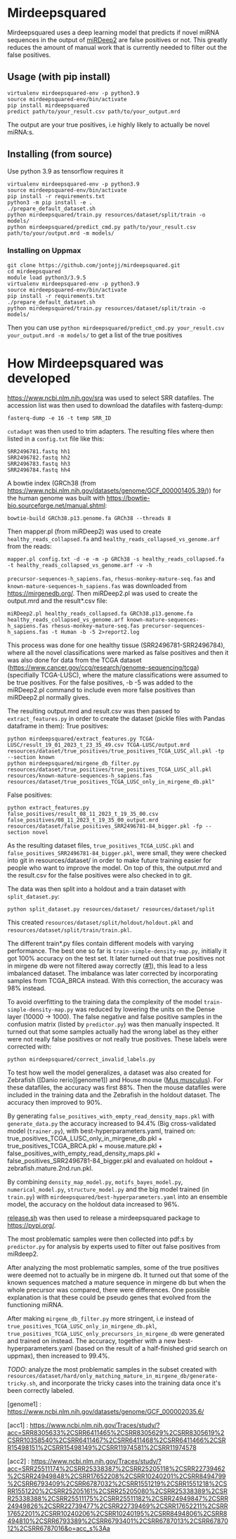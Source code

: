 # Mirdeepsquared
Mirdeepsquared uses a deep learning model that predicts if novel miRNA sequences in the output of [miRDeep2](https://github.com/rajewsky-lab/mirdeep2) are false positives or not. This greatly reduces the amount of manual work that is currently needed to filter out the false positives.

## Usage (with pip install)
```
virtualenv mirdeepsquared-env -p python3.9
source mirdeepsquared-env/bin/activate
pip install mirdeepsquared
predict path/to/your_result.csv path/to/your_output.mrd
```

The output are your true positives, i.e highly likely to actually be novel miRNA:s.

## Installing (from source)
Use python 3.9 as tensorflow requires it

```
virtualenv mirdeepsquared-env -p python3.9
source mirdeepsquared-env/bin/activate
pip install -r requirements.txt
python3 -m pip install -e .
./prepare_default_dataset.sh
python mirdeepsquared/train.py resources/dataset/split/train -o models/
python mirdeepsquared/predict_cmd.py path/to/your_result.csv path/to/your/output.mrd -m models/
```

### Installing on Uppmax
```
git clone https://github.com/jontejj/mirdeepsquared.git
cd mirdeepsquared
module load python3/3.9.5
virtualenv mirdeepsquared-env -p python3.9
source mirdeepsquared-env/bin/activate
pip install -r requirements.txt
./prepare_default_dataset.sh
python mirdeepsquared/train.py resources/dataset/split/train -o models/
```

Then you can use ```python mirdeepsquared/predict_cmd.py your_result.csv your_output.mrd -m models/``` to get a list of the true positives

# How Mirdeepsquared was developed

https://www.ncbi.nlm.nih.gov/sra was used to select SRR datafiles. The accession list was then used to download the datafiles with fasterq-dump:

```
fasterq-dump -e 16 -t temp SRR_ID
```
```cutadapt``` was then used to trim adapters. The resulting files where then listed in a ```config.txt``` file like this:
```
SRR2496781.fastq hh1
SRR2496782.fastq hh2
SRR2496783.fastq hh3
SRR2496784.fastq hh4
```

A bowtie index (GRCh38 (from https://www.ncbi.nlm.nih.gov/datasets/genome/GCF_000001405.39/)) for the human genome was built with https://bowtie-bio.sourceforge.net/manual.shtml:
```
bowtie-build GRCh38.p13.genome.fa GRCh38 --threads 8
```

Then mapper.pl (from miRDeep2) was used to create ```healthy_reads_collapsed.fa``` and ```healthy_reads_collapsed_vs_genome.arf``` from the reads:
```
mapper.pl config.txt -d -e -m -p GRCh38 -s healthy_reads_collapsed.fa -t healthy_reads_collapsed_vs_genome.arf -v -h
```

```precursor-sequences-h_sapiens.fas```, ```rhesus-monkey-mature-seq.fas``` and ```known-mature-sequences-h_sapiens.fas``` was downloaded from https://mirgenedb.org/. Then miRDeep2.pl was used to create the output.mrd and the result*.csv file:
```
miRDeep2.pl healthy_reads_collapsed.fa GRCh38.p13.genome.fa healthy_reads_collapsed_vs_genome.arf known-mature-sequences-h_sapiens.fas rhesus-monkey-mature-seq.fas precursor-sequences-h_sapiens.fas -t Human -b -5 2>report2.log
```

This process was done for one healthy tissue (SRR2496781-SRR2496784), where all the novel classifications were marked as false positives and then it was also done for data from the TCGA dataset (https://www.cancer.gov/ccg/research/genome-sequencing/tcga) (specifially TCGA-LUSC), where the mature classifications were assumed to be true positives. For the false positives, -b -5 was added to the miRDeep2.pl command to include even more false positives than miRDeep2.pl normally gives.

The resulting output.mrd and result.csv was then passed to ```extract_features.py``` in order to create the dataset (pickle files with Pandas dataframe in them):
True positives:
```
python mirdeepsquared/extract_features.py TCGA-LUSC/result_19_01_2023_t_23_35_49.csv TCGA-LUSC/output.mrd resources/dataset/true_positives/true_positives_TCGA_LUSC_all.pkl -tp --section known
python mirdeepsquared/mirgene_db_filter.py resources/dataset/true_positives/true_positives_TCGA_LUSC_all.pkl resources/known-mature-sequences-h_sapiens.fas resources/dataset/true_positives_TCGA_LUSC_only_in_mirgene_db.pkl"
```
False positives:
```
python extract_features.py false_positives/result_08_11_2023_t_19_35_00.csv false_positives/08_11_2023_t_19_35_00_output.mrd resources/dataset/false_positives_SRR2496781-84_bigger.pkl -fp --section novel
```

As the resulting dataset files, ```true_positives_TCGA_LUSC.pkl``` and ```false_positives_SRR2496781-84_bigger.pkl```, were small, they were checked into git in resources/dataset/ in order to make future training easier for people who want to improve the model. On top of this, the output.mrd and the result.csv for the false positives were also checked in to git.

The data was then split into a holdout and a train dataset with ```split_dataset.py```:
```
python split_dataset.py resources/dataset/ resources/dataset/split
```

This created ```resources/dataset/split/holdout/holdout.pkl``` and ```resources/dataset/split/train/train.pkl```.

The different train*.py files contain different models with varying performance. The best one so far is ```train-simple-density-map.py```, initially it got 100% accuracy on the test set. It later turned out that true positives not in mirgene db were not filtered away correctly ([#1][i1]), this lead to a less imbalanced dataset. The imbalance was later corrected by incorporating samples from TCGA_BRCA instead. With this correction, the accuracy was 98% instead.

To avoid overfitting to the training data the complexity of the model ```train-simple-density-map.py``` was reduced by lowering the units on the Dense layer (10000 -> 1000). The false negative and false positive samples in the confusion matrix (listed by ```predictor.py```) was then manually inspected. It turned out that some samples actually had the wrong label as they either were not really false positives or not really true positives. These labels were corrected with:
```
python mirdeepsquared/correct_invalid_labels.py
```

To test how well the model generalizes, a dataset was also created for Zebrafish ([Danio rerio][genome1]) and House mouse ([Mus musculus][genome2]). For these datafiles, the accuracy was first 88%. Then the mouse datafiles were included in the training data and the Zebrafish in the holdout dataset. The accuracy then improved to 90%.

By generating ```false_positives_with_empty_read_density_maps.pkl``` with ```generate_data.py``` the accuracy increased to 94.4% (Big cross-validated model (```trainer.py```), with best-hyperparameters.yaml, trained on: true_positives_TCGA_LUSC_only_in_mirgene_db.pkl + true_positives_TCGA_BRCA.pkl + mouse.mature.pkl + false_positives_with_empty_read_density_maps.pkl + false_positives_SRR2496781-84_bigger.pkl and evaluated on holdout + zebrafish.mature.2nd.run.pkl.

By combining ```density_map_model.py```, ```motifs_bayes_model.py```, ```numerical_model.py```, ```structure_model.py``` and the big model trained (in ```train.py```) with ```mirdeepsquared/best-hyperparameters.yaml``` into an ensemble model, the accuracy on the holdout data increased to 96%.

[release.sh](release.sh) was then used to release a mirdeepsquared package to https://pypi.org/.

The most problematic samples were then collected into pdf:s by ```predictor.py``` for analysis by experts used to filter out false positives from miRdeep2.

After analyzing the most problematic samples, some of the true positives were deemed not to actually be in mirgene db. It turned out that some of the known sequences matched a mature sequence in mirgene db but when the whole precursor was compared, there were differences. One possible explanation is that these could be pseudo genes that evolved from the functioning miRNA.

After making ```mirgene_db_filter.py``` more stringent, i.e instead of ```true_positives_TCGA_LUSC_only_in_mirgene_db.pkl```, ```true_positives_TCGA_LUSC_only_precursors_in_mirgene_db``` were generated and trained on instead. The accuracy, together with a new best-hyperparameters.yaml (based on the result of a half-finished grid search on uppmax), then increased to 99.4%.

*TODO*: analyze the most problematic samples in the subset created with ```resources/dataset/hard/only_matching_mature_in_mirgene_db/generate-tricky.sh```, and incorporate the tricky cases into the training data once it's been correctly labeled.

[i1]: https://github.com/jontejj/mirdeepsquared/issues/1

[genome1] : https://www.ncbi.nlm.nih.gov/datasets/genome/GCF_000002035.6/

[genome2]: https://www.ncbi.nlm.nih.gov/datasets/genome/GCF_000001635.27/

[acc1] : https://www.ncbi.nlm.nih.gov/Traces/study/?acc=SRR8305633%2CSRR6411465%2CSRR8305629%2CSRR8305619%2CSRR10358540%2CSRR6411467%2CSRR6411468%2CSRR6411466%2CSRR15498151%2CSRR15498149%2CSRR11974581%2CSRR11974578

[acc2] : https://www.ncbi.nlm.nih.gov/Traces/study/?acc=SRR25511174%2CSRR25338387%2CSRR25205118%2CSRR22739462%2CSRR24949848%2CSRR17652208%2CSRR10240201%2CSRR8494799%2CSRR6793409%2CSRR6787032%2CSRR1551219%2CSRR1551218%2CSRR1551220%2CSRR25205161%2CSRR25205080%2CSRR25338389%2CSRR25338388%2CSRR25511175%2CSRR25511182%2CSRR24949847%2CSRR24949826%2CSRR22739477%2CSRR22739469%2CSRR17652211%2CSRR17652201%2CSRR10240206%2CSRR10240195%2CSRR8494806%2CSRR8494810%2CSRR6793389%2CSRR6793401%2CSRR6787013%2CSRR6787012%2CSRR6787016&o=acc_s%3Aa